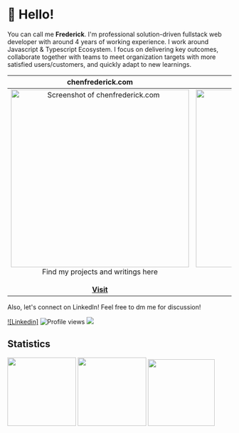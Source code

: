 # 👋 Hello!

You can call me **Frederick**. I'm professional solution-driven fullstack web developer with around 4 years of working experience. I work around Javascript & Typescript Ecosystem. I focus on delivering key outcomes, collaborate together with teams to meet organization targets with more satisfied users/customers, and quickly adapt to new learnings.

| chenfrederick.com | &nbsp;&nbsp;&nbsp;&nbsp;&nbsp;&nbsp;&nbsp;&nbsp;&nbsp;&nbsp;docs.thcl.dev&nbsp;&nbsp;&nbsp;&nbsp;&nbsp;&nbsp;&nbsp;&nbsp;&nbsp;&nbsp;
|:-:|:-:|
|<a href="https://chenfrederick.com"><img src="https://user-images.githubusercontent.com/55318172/147338011-1584346a-24bc-435c-bb3b-275ed6640402.png" alt="Screenshot of chenfrederick.com" width="400"></a><br />Find my projects and writings here<br /><br /><a href="https://chenfrederick.com">**Visit**</a> | <a href="https://docs.thcl.dev/"><img src="https://user-images.githubusercontent.com/55318172/147338448-e5836ea9-bda9-46ef-a391-6627d0ba1d49.png" alt="Screenshot of docs.thcl.dev" width="400"></a><br />Personal development practices<br /><br /><a href="https://docs.thcl.dev">**Visit**</a> |

Also, let's connect on LinkedIn! Feel free to dm me for discussion!

[![Linkedin]](https://www.linkedin.com/in/frederick-chen/)
![Profile views](https://komarev.com/ghpvc/?username=frederick-88&color=gray)
![](https://hit.yhype.me/github/profile?user_id=55318172)


## Statistics

<div>
  <a href="https://github.com/frederick-88?tab=repositories&q=&type=&language=&sort=stargazers"><img height="154" src="https://github-readme-stats.vercel.app/api?username=frederick-88&show_icons=true&theme=vue-dark&rank_icon=percentile&include_all_commits=true&line_height=35&count_private=true&hide=contribs" /></a>
  <img height="154" src="https://github-readme-stats.vercel.app/api/top-langs/?username=frederick-88&layout=compact&theme=vue-dark&hide=php&langs_count=6" />
  <a href="https://wakatime.com/@frederick-88"><img height="150" src="https://github-readme-stats.vercel.app/api/wakatime?username=frederick88&layout=compact&theme=vue-dark&langs_count=6" /></a>
</div>
